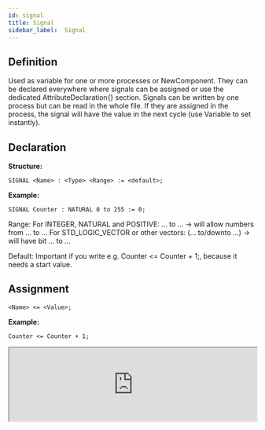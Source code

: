 ```yaml
---
id: signal
title: Signal
sidebar_label:  Signal
---
```


## Definition

Used as variable for one or more processes or NewComponent.
They can be declared everywhere where signals can be assigned or use the dedicated AttributeDeclaration{} section.
Signals can be written by one process but can be read in the whole file. If they are assigned in the process, the signal
will have the value in the next cycle (use Variable to set instantly).

## Declaration

**Structure:**
```vhdp
SIGNAL <Name> : <Type> <Range> := <default>;
```
**Example:**
```vhdp
SIGNAL Counter : NATURAL 0 to 255 := 0;
```

Range: For INTEGER, NATURAL and POSITIVE: ... to ... -> will allow numbers from ... to ...
       For STD_LOGIC_VECTOR or other vectors: (... to/downto ...) -> will have bit ... to ...

Default: Important if you write e.g. Counter <= Counter + 1;, because it needs a start value.

## Assignment

```vhdp
<Name> <= <Value>;
```
**Example:**
```vhdp
Counter <= Counter + 1;
```

<div class="fluidMedia"><iframe id="ytplayer" type="text/html" width="100%" src="https://www.youtube.com/embed/a_mQx-6RH34?autoplay=0&origin=http://vhdplus.com" allowFullScreen></iframe></div>